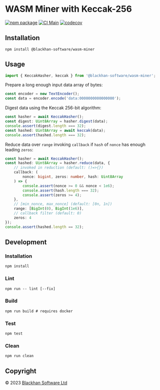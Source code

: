 # WASM Miner with Keccak-256

[![npm package](https://img.shields.io/npm/v/@blackhan-software/wasm-miner.svg)](http://npmjs.org/package/@blackhan-software/wasm-miner)
[![CI Main](https://github.com/blackhan-software/wasm-miner/actions/workflows/main.yaml/badge.svg)](https://github.com/blackhan-software/wasm-miner/actions/workflows/main.yaml)
[![codecov](https://codecov.io/gh/blackhan-software/wasm-miner/graph/badge.svg?token=EESFS0T50M)](https://codecov.io/gh/blackhan-software/wasm-miner)

## Installation

```shell
npm install @blackhan-software/wasm-miner
```

## Usage

```ts
import { KeccakHasher, keccak } from '@blackhan-software/wasm-miner';
```

Prepare a long enough input data array of bytes:
```ts
const encoder = new TextEncoder();
const data = encoder.encode('data:0000000000000000');
```

Digest data using the Keccak 256-bit algorithm:
```ts
const hasher = await KeccakHasher();
const digest: Uint8Array = hasher.digest(data);
console.assert(digest.length === 32);
const hashed: Uint8Array = await keccak(data);
console.assert(hashed.length === 32);
```

Reduce data over `range` invoking `callback` if `hash` of `nonce` has enough leading `zeros`:
```ts
const hasher = await KeccakHasher();
const hashed: Uint8Array = hasher.reduce(data, {
    // invoked in reduction (default: ()=>{})
    callback: (
        nonce: bigint, zeros: number, hash: Uint8Array
    ) => {
        console.assert(nonce >= 0 && nonce < 1e6);
        console.assert(hash.length === 32);
        console.assert(zeros >= 4);
    },
    // [min_nonce, max_nonce] (default: [0n, 1n])
    range: [BigInt(0), BigInt(1e6)],
    // callback filter (default: 0)
    zeros: 4
});
console.assert(hashed.length == 32);
```

## Development

### Installation

```shell
npm install
```

### Lint

```shell
npm run -- lint [--fix]
```

### Build

```shell
npm run build # requires docker
```

### Test

```shell
npm test
```

### Clean

```shell
npm run clean
```

## Copyright

 © 2023 [Blackhan Software Ltd](https://www.linkedin.com/company/blackhan)
